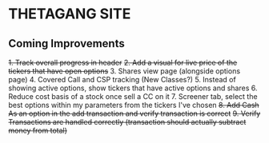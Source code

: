 # THETAGANG SITE
## Coming Improvements
~~1. Track overall progress in header~~
~~2. Add a visual for live price of the tickers that have open options~~
3. Shares view page (alongside options page)
4. Covered Call and CSP tracking (New Classes?)
5. Instead of showing active options, show tickers that have active options and shares
6. Reduce cost basis of a stock once sell a CC on it
7. Screener tab, select the best options within my parameters from the tickers I've chosen
~~8. Add Cash As an option in the add transaction and verify transaction is correct~~
~~9. Verify Transactions are handled correctly (transaction should actually subtract money from total)~~
